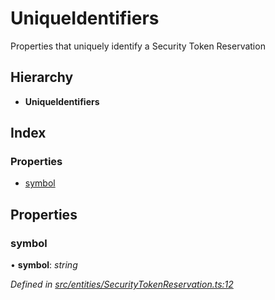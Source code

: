 # UniqueIdentifiers

Properties that uniquely identify a Security Token Reservation

## Hierarchy

* **UniqueIdentifiers**

## Index

### Properties

* [symbol](_entities_securitytokenreservation_.uniqueidentifiers.md#symbol)

## Properties

### symbol

• **symbol**: _string_

_Defined in_ [_src/entities/SecurityTokenReservation.ts:12_](https://github.com/PolymathNetwork/polymath-sdk/blob/e8bbc1e/src/entities/SecurityTokenReservation.ts#L12)

